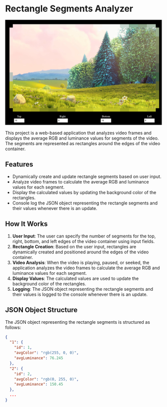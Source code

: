 # Rectangle Segments Analyzer

![Screenshot](screenshot.png)

This project is a web-based application that analyzes video frames and displays the average RGB and luminance values for segments of the video. The segments are represented as rectangles around the edges of the video container.

## Features

- Dynamically create and update rectangle segments based on user input.
- Analyze video frames to calculate the average RGB and luminance values for each segment.
- Display the calculated values by updating the background color of the rectangles.
- Console log the JSON object representing the rectangle segments and their values whenever there is an update.

## How It Works

1. **User Input**: The user can specify the number of segments for the top, right, bottom, and left edges of the video container using input fields.
2. **Rectangle Creation**: Based on the user input, rectangles are dynamically created and positioned around the edges of the video container.
3. **Video Analysis**: When the video is playing, paused, or seeked, the application analyzes the video frames to calculate the average RGB and luminance values for each segment.
4. **Display Values**: The calculated values are used to update the background color of the rectangles.
5. **Logging**: The JSON object representing the rectangle segments and their values is logged to the console whenever there is an update.

## JSON Object Structure

The JSON object representing the rectangle segments is structured as follows:

```json
{
  "1": {
    "id": 1,
    "avgColor": "rgb(255, 0, 0)",
    "avgLuminance": 76.245
  },
  "2": {
    "id": 2,
    "avgColor": "rgb(0, 255, 0)",
    "avgLuminance": 150.45
  },
  ...
}
```
